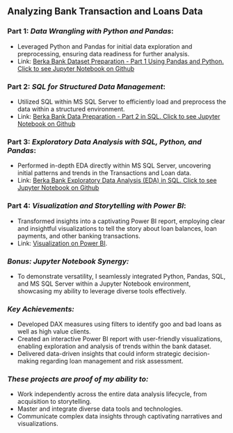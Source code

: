 ## Analyzing Bank Transaction and Loans Data 

### Part 1: *Data Wrangling with Python and Pandas*:
  * Leveraged Python and Pandas for initial data exploration and preprocessing, ensuring data readiness for further analysis.
  * Link: [Berka Bank Dataset Preparation - Part 1 Using Pandas and Python. Click to see Jupyter Notebook on Github](https://github.com/drjohnakinyemi/bank-customers-data-analysis-and-insights/blob/main/jupyter-notebooks/Berka%20Bank%20Data%20Preparation%20-%20Part%201%20in%20Pandas%20and%20Python.ipynb)

### Part 2: *SQL for Structured Data Management*:
  * Utilized SQL within MS SQL Server to efficiently load and preprocess the data within a structured environment.
  * Link: [Berka Bank Data Preparation - Part 2 in SQL. Click to see Jupyter Notebook on Github](https://github.com/drjohnakinyemi/bank-customers-data-analysis-and-insights/blob/main/jupyter-notebooks/Berka%20Bank%20Data%20Preparation%20-%20Part%202%20in%20SQL.ipynb)

### Part 3: *Exploratory Data Analysis with SQL, Python, and Pandas*:
  * Performed in-depth EDA directly within MS SQL Server, uncovering initial patterns and trends in the Transactions and Loan data.
  * Link: [Berka Bank Exploratory Data Analysis (EDA) in SQL. Click to see Jupyter Notebook on Github](https://github.com/drjohnakinyemi/bank-customers-data-analysis-and-insights/blob/main/jupyter-notebooks/Berka%20Bank%20Exploratory%20Data%20Analysis%20(EDA)%20in%20SQL.ipynb)

### Part 4: *Visualization and Storytelling with Power BI*:
  * Transformed insights into a captivating Power BI report, employing clear and insightful visualizations to tell the story about loan balances, loan payments, and other banking transactions.
  * Link: [Visualization on Power BI](https://app.powerbi.com/view?r=eyJrIjoiMDM4ZGIzNTgtZjViOS00YTcyLTk3ZjktMzU4MDkwNzU2MjA2IiwidCI6ImJkZTY4MjEzLTdhZDgtNDQyMS1iODdhLTE1YTkyYzk5M2Y1YyJ9).

### *Bonus: Jupyter Notebook Synergy:*

  * To demonstrate versatility, I seamlessly integrated Python, Pandas, SQL, and MS SQL Server within a Jupyter Notebook environment, showcasing my ability to leverage diverse tools effectively.

### *Key Achievements:*

  * Developed DAX measures using filters to identify goo and bad loans as well as high value clients.
  * Created an interactive Power BI report with user-friendly visualizations, enabling exploration and analysis of trends within the bank dataset.
  * Delivered data-driven insights that could inform strategic decision-making regarding loan management and risk assessment.

### *These projects are proof of my ability to:*

  * Work independently across the entire data analysis lifecycle, from acquisition to storytelling.
  * Master and integrate diverse data tools and technologies.
  * Communicate complex data insights through captivating narratives and visualizations.
